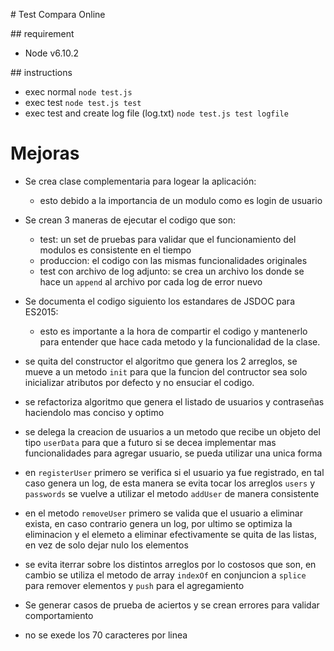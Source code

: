 # Test Compara Online

## requirement

- Node v6.10.2

## instructions

- exec normal `node test.js`
- exec test `node test.js test`
- exec test and create log file (log.txt) `node test.js test logfile`


# Mejoras

- Se crea clase complementaria para logear la aplicación:
  - esto debido a la importancia de un modulo como es login de usuario
- Se crean 3 maneras de ejecutar el codigo que son:
  - test: un set de pruebas para validar que el funcionamiento del modulos es consistente en el tiempo
  - produccion: el codigo con las mismas funcionalidades originales
  - test con archivo de log adjunto: se crea un archivo los donde se hace un `append` al archivo por cada log de error nuevo
- Se documenta el codigo siguiento los estandares de JSDOC para ES2015:
  - esto es importante a la hora de compartir el codigo y mantenerlo para entender que hace cada metodo y la funcionalidad de la clase.

- se quita del constructor el algoritmo que genera los 2 arreglos, se mueve a un metodo `init` para que la funcion del contructor sea solo inicializar atributos por defecto y no ensuciar el codigo.
- se refactoriza algoritmo que genera el listado de usuarios y contraseñas haciendolo mas conciso y optimo
- se delega la creacion de usuarios a un metodo que recibe un objeto del tipo `userData` para que a futuro si se decea implementar mas funcionalidades para agregar usuario, se pueda utilizar una unica forma
- en `registerUser` primero se verifica si el usuario ya fue registrado, en tal caso genera un log, de esta manera se evita tocar los arreglos `users` y `passwords` se vuelve a utilizar el metodo `addUser` de manera consistente
- en el metodo `removeUser` primero se valida que el usuario a eliminar exista, en caso contrario genera un log, por ultimo se optimiza la eliminacion y el elemeto a eliminar efectivamente se quita de las listas, en vez de solo dejar nulo los elementos
- se evita iterrar sobre los distintos arreglos por lo costosos que son, en cambio se utiliza el metodo de array `indexOf` en conjuncion a `splice` para remover elementos y `push` para el agregamiento

- Se generar casos de prueba de aciertos y se crean errores para validar comportamiento

- no se exede los 70 caracteres por linea
